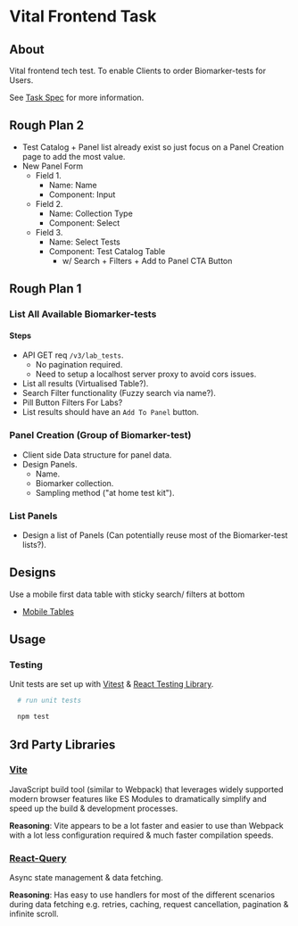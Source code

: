 # Vital Frontend Task

## About

Vital frontend tech test. To enable Clients to order Biomarker-tests for Users.

See [Task Spec](./TASK.md) for more information.

## Rough Plan 2

- Test Catalog + Panel list already exist so just focus on a Panel Creation page to add the most value.
- New Panel Form
  - Field 1.
    - Name: Name
    - Component: Input
  - Field 2.
    - Name: Collection Type
    - Component: Select
  - Field 3.
    - Name: Select Tests
    - Component: Test Catalog Table
      - w/ Search + Filters + Add to Panel CTA Button

## Rough Plan 1

### List All Available Biomarker-tests

#### Steps

- API GET req `/v3/lab_tests`.
  - No pagination required.
  - Need to setup a localhost server proxy to avoid cors issues.
- List all results (Virtualised Table?).
- Search Filter functionality (Fuzzy search via name?).
- Pill Button Filters For Labs?
- List results should have an `Add To Panel` button.

### Panel Creation (Group of Biomarker-test)

- Client side Data structure for panel data.
- Design Panels.
  - Name.
  - Biomarker collection.
  - Sampling method ("at home test kit").

### List Panels

- Design a list of Panels (Can potentially reuse most of the Biomarker-test lists?).

## Designs

Use a mobile first data table with sticky search/ filters at bottom

- [Mobile Tables](https://css-tricks.com/responsive-data-tables/)

## Usage

### Testing

Unit tests are set up with [Vitest](https://vitest.dev/) & [React Testing Library](https://testing-library.com/docs/react-testing-library/intro/).

```sh
  # run unit tests

  npm test
```

## 3rd Party Libraries

### [Vite](https://vitejs.dev/)

JavaScript build tool (similar to Webpack) that leverages widely supported modern browser features like ES Modules to dramatically simplify and speed up the build & development processes.

**Reasoning**: Vite appears to be a lot faster and easier to use than Webpack with a lot less configuration required & much faster compilation speeds.

### [React-Query](https://www.npmjs.com/package/@tanstack/react-query)

Async state management & data fetching.

**Reasoning**: Has easy to use handlers for most of the different scenarios during data fetching e.g. retries, caching, request cancellation, pagination & infinite scroll.
